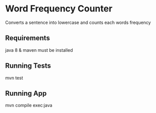 # Word Frequency Counter
Converts a sentence into lowercase and counts each words frequency

## Requirements
java 8 & maven must be installed

## Running Tests
mvn test

## Running App
mvn compile exec:java
